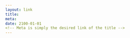 ```yaml
--- 
layout: link
title: 
meta: 
date: 2100-01-01
<!-- Meta is simply the desired link of the title -->
---
```

